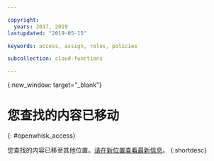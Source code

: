 ```yaml
---

copyright:
  years: 2017, 2019
lastupdated: "2019-05-15"

keywords: access, assign, roles, policies

subcollection: cloud-functions

---
```


{:new_window: target="_blank"}
# 您查找的内容已移动
{: #openwhisk_access}

您查找的内容已移至其他位置。[请在新位置查看最新信息](/docs/openwhisk?topic=cloud-functions-iam)。
{:shortdesc}
